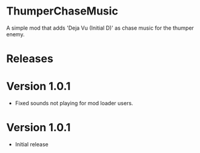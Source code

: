 # ThumperChaseMusic

A simple mod that adds 'Deja Vu (Initial D)' as chase music for the thumper enemy.

# Releases

# Version 1.0.1

- Fixed sounds not playing for mod loader users.

# Version 1.0.1

- Initial release
